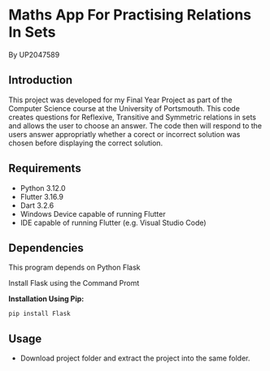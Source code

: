 # Maths App For Practising Relations In Sets

By UP2047589

## Introduction

This project was developed for my Final Year Project as part of the Computer Science course at the University of Portsmouth.
This code creates questions for Reflexive, Transitive and Symmetric relations in sets and allows the user to choose an answer.
The code then will respond to the users answer appropriatly whether a corect or incorrect solution was chosen before displaying the correct solution.

## Requirements

* Python 3.12.0
* Flutter 3.16.9
* Dart 3.2.6
* Windows Device capable of running Flutter
* IDE capable of running Flutter (e.g. Visual Studio Code)

## Dependencies

This program depends on Python Flask

Install Flask using the Command Promt

**Installation Using Pip:**

`pip install Flask`

## Usage

- Download project folder and extract the project into the same folder.



